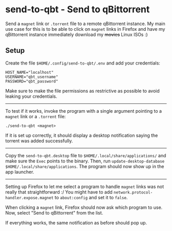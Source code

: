 # send-to-qbt - Send to qBittorrent
Send a `magnet` link or `.torrent` file to a remote qBittorrent instance.
My main use case for this is to be able to click on `magnet` links in Firefox and have my qBittorrent instance immediately download my ~~movies~~ Linux ISOs :)

## Setup

Create the file `$HOME/.config/send-to-qbt/.env` and add your credentials:
```
HOST_NAME="localhost"
USERNAME="qbt_username"
PASSWORD="qbt_password"
```

Make sure to make the file permissions as restrictive as possible to avoid leaking your credentials.

---

To test if it works, invoke the program with a single argument pointing to a `magnet` link or a `.torrent` file:
```
./send-to-qbt <magnet>
```
If it is set up correctly, it should display a desktop notification saying the torrent was added successfully.

---

Copy the `send-to-qbt.desktop` file to `$HOME/.local/share/applications/` and make sure the `Exec` points to the binary.
Then, run `update-desktop-database $HOME/.local/share/applications`.
The program should now show up in the app launcher.

---

Setting up Firefox to let me select a program to handle `magnet` links was not really that straightforward :/
You might have to add `network.protocol-handler.expose.magnet` to `about:config` and set it to `false`.

When clicking a `magnet` link, Firefox should now ask which program to use.
Now, select "Send to qBittorrent" from the list.

If everything works, the same notification as before should pop up.
